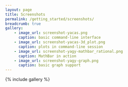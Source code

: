 ```yaml
---
layout: page
title: Screenshots
permalink: /getting_started/screenshots/
breadcrumb: true
gallery:
    - image_url: screenshot-yacas.png
      caption: basic command-line interface
    - image_url: screenshot-yacas-3d_plot.png
      caption: plots in command-line session
    - image_url: screenshot-yagy-mathbar_rational.png
      caption: MathBar in action
    - image_url: screenshot-yagy-graph.png
      caption: basic graph support
---
```


{% include gallery %}
